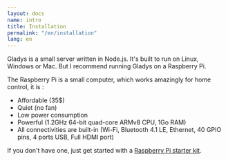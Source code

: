 ```yaml
---
layout: docs
name: intro
title: Installation
permalink: "/en/installation"
lang: en
---
```


Gladys is a small server written in Node.js. It's built to run on Linux, Windows or Mac. But I recommend running Gladys on a Raspberry Pi.

The Raspberry Pi is a small computer, which works amazingly for home control, it is :

*   Affordable (35$)
*   Quiet (no fan)
*   Low power consumption
*   Powerful (1.2GHz 64-bit quad-core ARMv8 CPU, 1Go RAM)
*   All connectivities are built-in (Wi-Fi, Bluetooth 4.1 LE, Ethernet, 40 GPIO pins, 4 ports USB, Full HDMI port)

If you don't have one, just get started with a [Raspberry Pi starter kit](https://www.amazon.com/gp/product/B01C6Q2GSY/ref=as_li_qf_sp_asin_il_tl?ie=UTF8&tag=gladproj-20&camp=1789&creative=9325&linkCode=as2&creativeASIN=B01C6Q2GSY&linkId=8cf1724b55f8212f6525f60ea55975af).
